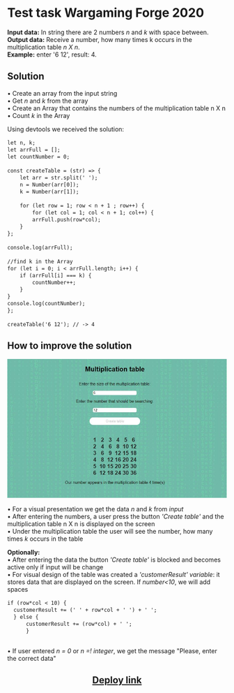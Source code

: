 # Test task Wargaming Forge 2020

**Input data:**
In string there are 2 numbers *n* and *k* with space between.<br>
**Output data:** 
Receive a number, how many times k occurs in the multiplication table *n X n*.<br>
**Example:**
enter '6 12', result: 4.

## Solution
• Create an array from the input string<br>
• Get *n* and *k* from the array<br>
• Create an Array that contains the numbers of the multiplication table n X n<br>
• Count *k* in the Array<br>

Using devtools we received the solution:

```
let n, k;
let arrFull = [];
let countNumber = 0;

const createTable = (str) => {
    let arr = str.split(' ');
    n = Number(arr[0]);
    k = Number(arr[1]);

    for (let row = 1; row < n + 1 ; row++) {
        for (let col = 1; col < n + 1; col++) {
        arrFull.push(row*col);
    }
};

console.log(arrFull);

//find k in the Array
for (let i = 0; i < arrFull.length; i++) {
    if (arrFull[i] === k) {
        countNumber++;
    }
}
console.log(countNumber);
};

createTable('6 12'); // -> 4

```

## How to improve the solution

[![Preview](https://github.com/PesukarhuTG/WarForge-task01/blob/master/screen-multiply.jpg)](https://pesukarhutg.github.io/WarForge-task01/)

• For a visual presentation we get the data *n* and *k* from *input*<br>
• After entering the numbers, a user press the button *'Create table'* and the multiplication table n X n is displayed on the screen<br>
• Under the multiplication table the user will see the number, how many times *k* occurs in the table<br>

**Optionally:**<br>
• After entering the data the button *'Create table'* is blocked and becomes active only if input will be change<br>
• For visual design of the table was created a *'customerResult' variable*: it stores data that are displayed on the screen. If *number<10*, we will add spaces<br>

```
if (row*col < 10) {
  customerResult += (' ' + row*col + ' ') + ' ';
  } else {
      customerResult += (row*col) + ' ';
      }
      
```

• If user entered *n = 0* or *n =! integer*, we get the message "Please, enter the correct data"

<h2 align="center"><a href="https://pesukarhutg.github.io/WarForge-task01/" target="_blank">Deploy link</a></h2>
